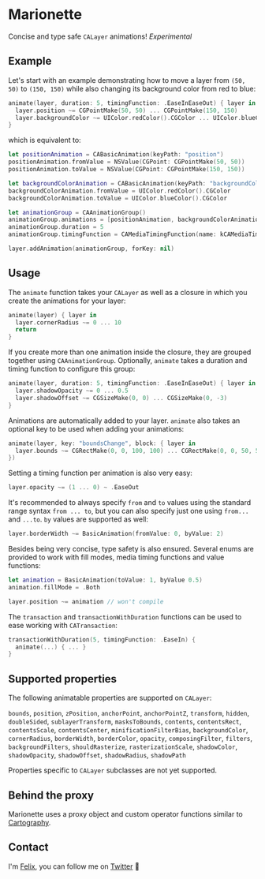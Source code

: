 # Marionette

Concise and type safe `CALayer` animations! *Experimental*

## Example

Let's start with an example demonstrating how to move a layer from `(50, 50)` to `(150, 150)` while also changing its background color from red to blue:

```swift
animate(layer, duration: 5, timingFunction: .EaseInEaseOut) { layer in
  layer.position ~= CGPointMake(50, 50) ... CGPointMake(150, 150)
  layer.backgroundColor ~= UIColor.redColor().CGColor ... UIColor.blueColor().CGColor
}
```

which is equivalent to:

```swift
let positionAnimation = CABasicAnimation(keyPath: "position")
positionAnimation.fromValue = NSValue(CGPoint: CGPointMake(50, 50))
positionAnimation.toValue = NSValue(CGPoint: CGPointMake(150, 150))

let backgroundColorAnimation = CABasicAnimation(keyPath: "backgroundColor")
backgroundColorAnimation.fromValue = UIColor.redColor().CGColor
backgroundColorAnimation.toValue = UIColor.blueColor().CGColor

let animationGroup = CAAnimationGroup()
animationGroup.animations = [positionAnimation, backgroundColorAnimation]
animationGroup.duration = 5
animationGroup.timingFunction = CAMediaTimingFunction(name: kCAMediaTimingFunctionEaseInEaseOut)

layer.addAnimation(animationGroup, forKey: nil)
```

## Usage

The `animate` function takes your `CALayer` as well as a closure in which you create the animations for your layer:

```swift
animate(layer) { layer in
  layer.cornerRadius ~= 0 ... 10
  return
}
```

If you create more than one animation inside the closure, they are grouped together using `CAAnimationGroup`. Optionally, `animate` takes a duration and timing function to configure this group:

```swift
animate(layer, duration: 5, timingFunction: .EaseInEaseOut) { layer in
  layer.shadowOpacity ~= 0 ... 0.5
  layer.shadowOffset ~= CGSizeMake(0, 0) ... CGSizeMake(0, -3)
}
```

Animations are automatically added to your layer. `animate` also takes an optional key to be used when adding your animations:

```swift
animate(layer, key: "boundsChange", block: { layer in
  layer.bounds ~= CGRectMake(0, 0, 100, 100) ... CGRectMake(0, 0, 50, 50)
})
```

Setting a timing function per animation is also very easy:

```swift
layer.opacity ~= (1 ... 0) ~ .EaseOut
```

It's recommended to always specify `from` and `to` values using the standard range syntax `from ... to`, but you can also specify just one using `from...` and `...to`. `by` values are supported as well:

```swift
layer.borderWidth ~= BasicAnimation(fromValue: 0, byValue: 2)
```

Besides being very concise, type safety is also ensured. Several enums are provided to work with fill modes, media timing functions and value functions:

```swift
let animation = BasicAnimation(toValue: 1, byValue 0.5)
animation.fillMode = .Both

layer.position ~= animation // won't compile
```

The `transaction` and `transactionWithDuration` functions can be used to ease working with `CATransaction`:

```swift
transactionWithDuration(5, timingFunction: .EaseIn) {
  animate(...) { ... }
}
```

## Supported properties

The following animatable properties are supported on `CALayer`:

`bounds`, `position`, `zPosition`, `anchorPoint`, `anchorPointZ`, `transform`, `hidden`, `doubleSided`, `sublayerTransform`, `masksToBounds`, `contents`, `contentsRect`, `contentsScale`, `contentsCenter`, `minificationFilterBias`, `backgroundColor`, `cornerRadius`, `borderWidth`, `borderColor`, `opacity`, `composingFilter`, `filters`, `backgroundFilters`, `shouldRasterize`, `rasterizationScale`, `shadowColor`, `shadowOpacity`, `shadowOffset`, `shadowRadius`, `shadowPath`

Properties specific to `CALayer` subclasses are not yet supported.

## Behind the proxy

Marionette uses a proxy object and custom operator functions similar to [Cartography](https://github.com/robb/Cartography).

## Contact

I'm [Felix](http://felixjendrusch.is), you can follow me on [Twitter](https://twitter.com/felixjendrusch) :wave:
